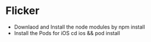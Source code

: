 # Flicker



- Downlaod and Install the node modules by npm install
- Install the Pods for iOS cd ios && pod install
